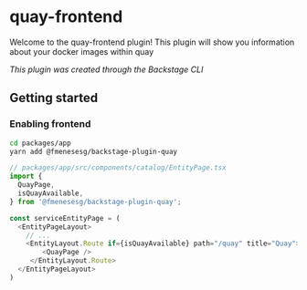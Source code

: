 # quay-frontend

Welcome to the quay-frontend plugin!
This plugin will show you information about your docker images within quay

_This plugin was created through the Backstage CLI_

## Getting started

### Enabling frontend 
```bash
cd packages/app
yarn add @fmenesesg/backstage-plugin-quay
```
```ts
// packages/app/src/components/catalog/EntityPage.tsx
import {
  QuayPage,
  isQuayAvailable,
} from '@fmenesesg/backstage-plugin-quay';

const serviceEntityPage = (
  <EntityPageLayout>
    // ...
    <EntityLayout.Route if={isQuayAvailable} path="/quay" title="Quay">
        <QuayPage />
     </EntityLayout.Route>
  </EntityPageLayout>
)
```
